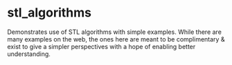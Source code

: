 # stl_algorithms

Demonstrates use of STL algorithms with simple examples. While there are many examples on the web, the ones here are meant to be complimentary & exist to give a simpler perspectives with a hope of enabling better understanding.
